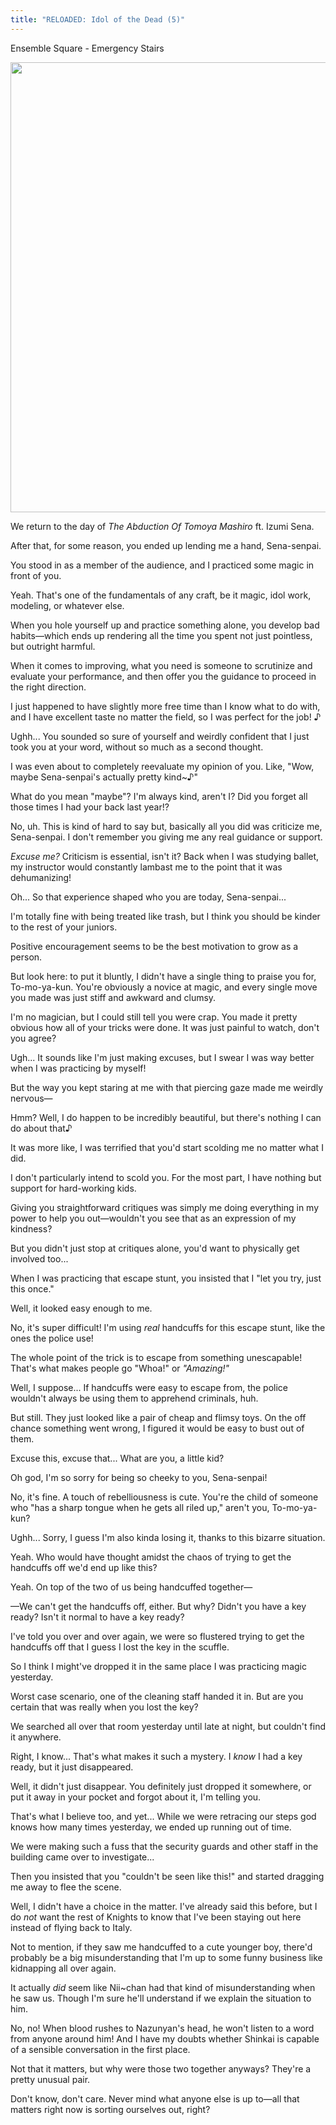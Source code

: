 ```yaml
---
title: "RELOADED: Idol of the Dead (5)"
---
```


<Season s="Summer"/>

<Location>Ensemble Square - Emergency Stairs</Location>

<Image src="/img/tl/reloaded/5/1.jpg" layout="responsive" width="1560" height="720" quality="100" />

<Narration>We return to the day of _The Abduction Of Tomoya Mashiro_ ft. Izumi Sena.</Narration>

<Bubble character="Tomoya">

After that, for some reason, you ended up lending me a hand, Sena-senpai.

You stood in as a member of the audience, and I practiced some magic in front of you.

</Bubble>

<Bubble character="Izumi">

Yeah. That's one of the fundamentals of any craft, be it magic, idol work, modeling, or whatever else.

When you hole yourself up and practice something alone, you develop bad habits—which ends up rendering all the time you spent not just pointless, but outright harmful.

When it comes to improving, what you need is someone to scrutinize and evaluate your performance, and then offer you the guidance to proceed in the right direction.

I just happened to have slightly more free time than I know what to do with, and I have excellent taste no matter the field, so I was perfect for the job! ♪

</Bubble>

<Bubble character="Tomoya">

Ughh... You sounded so sure of yourself and weirdly confident that I just took you at your word, without so much as a second thought.

I was even about to completely reevaluate my opinion of you. Like, "Wow, maybe Sena-senpai's actually pretty kind\~♪"

</Bubble>

<Bubble character="Izumi">

What do you mean "maybe"? I'm always kind, aren't I? Did you forget all those times I had your back last year!?

</Bubble>

<Bubble character="Tomoya">

No, uh. This is kind of hard to say but, basically all you did was criticize me, Sena-senpai. I don't remember you giving me any real guidance or support.

</Bubble>

<Bubble character="Izumi">

_Excuse me?_ Criticism is essential, isn't it? Back when I was studying ballet, my instructor would constantly lambast me to the point that it was dehumanizing!

</Bubble>

<Bubble character="Tomoya">

Oh... So that experience shaped who you are today, Sena-senpai...

I'm totally fine with being treated like trash, but I think you should be kinder to the rest of your juniors.

Positive encouragement seems to be the best motivation to grow as a person.

</Bubble>

<Bubble character="Izumi">

But look here: to put it bluntly, I didn't have a single thing to praise you for, To-mo-ya-kun. You're obviously a novice at magic, and every single move you made was just stiff and awkward and clumsy.

I'm no magician, but I could still tell you were crap. You made it pretty obvious how all of your tricks were done. It was just painful to watch, don't you agree?

</Bubble>

<Bubble character="Tomoya">

Ugh... It sounds like I'm just making excuses, but I swear I was way better when I was practicing by myself!

But the way you kept staring at me with that piercing gaze made me weirdly nervous—

</Bubble>

<Bubble character="Izumi">

Hmm? Well, I do happen to be incredibly beautiful, but there's nothing I can do about that♪

</Bubble>

<Bubble character="Tomoya">

It was more like, I was terrified that you'd start scolding me no matter what I did.

</Bubble>

<Bubble character="Izumi">

I don't particularly intend to scold you. For the most part, I have nothing but support for hard-working kids.

Giving you straightforward critiques was simply me doing everything in my power to help you out—wouldn't you see that as an expression of my kindness?

</Bubble>

<Bubble character="Tomoya">

But you didn't just stop at critiques alone, you'd want to physically get involved too...

When I was practicing that escape stunt, you insisted that I "let you try, just this once."

</Bubble>

<Bubble character="Izumi">

Well, it looked easy enough to me.

</Bubble>

<Bubble character="Tomoya">

No, it's super difficult! I'm using _real_ handcuffs for this escape stunt, like the ones the police use!

The whole point of the trick is to escape from something unescapable! That's what makes people go "Whoa!" or _"Amazing!"_

</Bubble>

<Bubble character="Izumi">

Well, I suppose... If handcuffs were easy to escape from, the police wouldn't always be using them to apprehend criminals, huh.

But still. They just looked like a pair of cheap and flimsy toys. On the off chance something went wrong, I figured it would be easy to bust out of them.

</Bubble>

<Bubble character="Tomoya">

Excuse this, excuse that... What are you, a little kid?

Oh god, I'm so sorry for being so cheeky to you, Sena-senpai!

</Bubble>

<Bubble character="Izumi">

No, it's fine. A touch of rebelliousness is cute. You're the child of someone who "has a sharp tongue when he gets all riled up," aren't you, To-mo-ya-kun?

</Bubble>

<Bubble character="Tomoya">

Ughh... Sorry, I guess I'm also kinda losing it, thanks to this bizarre situation.

</Bubble>

<Bubble character="Izumi">

Yeah. Who would have thought amidst the chaos of trying to get the handcuffs off we'd end up like this?

</Bubble>

<Bubble character="Tomoya">

Yeah. On top of the two of us being handcuffed together—

</Bubble>

<Bubble character="Izumi">

—We can't get the handcuffs off, either. But why? Didn't you have a key ready? Isn't it normal to have a key ready?

</Bubble>

<Bubble character="Tomoya">

I've told you over and over again, we were so flustered trying to get the handcuffs off that I guess I lost the key in the scuffle.

So I think I might've dropped it in the same place I was practicing magic yesterday.

</Bubble>

<Bubble character="Izumi">

Worst case scenario, one of the cleaning staff handed it in. But are you certain that was really when you lost the key?

We searched all over that room yesterday until late at night, but couldn't find it anywhere.

</Bubble>

<Bubble character="Tomoya">

Right, I know... That's what makes it such a mystery. I _know_ I had a key ready, but it just disappeared.

</Bubble>

<Bubble character="Izumi">

Well, it didn't just disappear. You definitely just dropped it somewhere, or put it away in your pocket and forgot about it, I'm telling you.

</Bubble>

<Bubble character="Tomoya">

That's what I believe too, and yet... While we were retracing our steps god knows how many times yesterday, we ended up running out of time.

We were making such a fuss that the security guards and other staff in the building came over to investigate...

Then you insisted that you "couldn't be seen like this!" and started dragging me away to flee the scene.

</Bubble>

<Bubble character="Izumi">

Well, I didn't have a choice in the matter. I've already said this before, but I do _not_ want the rest of Knights to know that I've been staying out here instead of flying back to Italy.

Not to mention, if they saw me handcuffed to a cute younger boy, there'd probably be a big misunderstanding that I'm up to some funny business like kidnapping all over again.

</Bubble>

<Bubble character="Tomoya">

It actually _did_ seem like Nii\~chan had that kind of misunderstanding when he saw us. Though I'm sure he'll understand if we explain the situation to him.

</Bubble>

<Bubble character="Izumi">

No, no! When blood rushes to Nazunyan's head, he won't listen to a word from anyone around him! And I have my doubts whether Shinkai is capable of a sensible conversation in the first place.

</Bubble>

<Bubble character="Tomoya">

Not that it matters, but why were those two together anyways? They're a pretty unusual pair.

</Bubble>

<Bubble character="Izumi">

Don't know, don't care. Never mind what anyone else is up to—all that matters right now is sorting ourselves out, right?

</Bubble>
